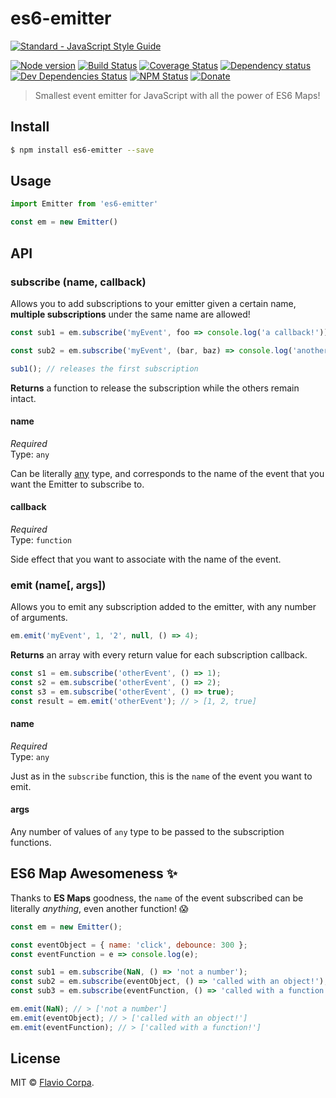 # es6-emitter

[![Standard - JavaScript Style Guide](https://cdn.rawgit.com/feross/standard/master/badge.svg)](https://github.com/feross/standard)

[![Node version](https://img.shields.io/node/v/es6-emitter.svg?style=flat-square)](https://www.npmjs.org/package/es6-emitter)
[![Build Status](https://img.shields.io/travis/kutyel/es6-emitter/master.svg?style=flat-square)](https://travis-ci.org/kutyel/es6-emitter)
[![Coverage Status](https://img.shields.io/coveralls/kutyel/es6-emitter.svg?style=flat-square)](https://coveralls.io/github/kutyel/es6-emitter)
[![Dependency status](https://img.shields.io/david/kutyel/es6-emitter.svg?style=flat-square)](https://david-dm.org/kutyel/es6-emitter)
[![Dev Dependencies Status](https://img.shields.io/david/dev/kutyel/es6-emitter.svg?style=flat-square)](https://david-dm.org/kutyel/es6-emitter#info=devDependencies)
[![NPM Status](https://img.shields.io/npm/dm/es6-emitter.svg?style=flat-square)](https://www.npmjs.org/package/es6-emitter)
[![Donate](https://img.shields.io/badge/donate-paypal-blue.svg?style=flat-square)](https://paypal.me/flaviocorpa)

> Smallest event emitter for JavaScript with all the power of ES6 Maps!

## Install

```bash
$ npm install es6-emitter --save
```

## Usage

```javascript
import Emitter from 'es6-emitter'

const em = new Emitter()
```

## API

### subscribe (name, callback)

Allows you to add subscriptions to your emitter given a certain name, **multiple subscriptions** under the same name are allowed!

```js
const sub1 = em.subscribe('myEvent', foo => console.log('a callback!'));

const sub2 = em.subscribe('myEvent', (bar, baz) => console.log('another callback!'));

sub1(); // releases the first subscription
```

**Returns** a function to release the subscription while the others remain intact.

#### name

*Required*<br>
Type: `any`

Can be literally [any](https://developer.mozilla.org/en-US/docs/Web/JavaScript/Reference/Global_Objects/Map) type, and corresponds to the name of the event that you want the Emitter to subscribe to.

#### callback

*Required*<br>
Type: `function`

Side effect that you want to associate with the name of the event.

### emit (name[, args])

Allows you to emit any subscription added to the emitter, with any number of arguments.

```js
em.emit('myEvent', 1, '2', null, () => 4);
```

**Returns** an array with every return value for each subscription callback.

```js
const s1 = em.subscribe('otherEvent', () => 1);
const s2 = em.subscribe('otherEvent', () => 2);
const s3 = em.subscribe('otherEvent', () => true);
const result = em.emit('otherEvent'); // > [1, 2, true]
```

#### name

*Required*<br>
Type: `any`

Just as in the `subscribe` function, this is the `name` of the event you want to emit.

#### args

Any number of values of `any` type to be passed to the subscription functions.

## ES6 Map Awesomeness ✨

Thanks to **ES Maps** goodness, the `name` of the event subscribed can be literally *anything*, even another function! 😱

```js
const em = new Emitter();

const eventObject = { name: 'click', debounce: 300 };
const eventFunction = e => console.log(e);

const sub1 = em.subscribe(NaN, () => 'not a number');
const sub2 = em.subscribe(eventObject, () => 'called with an object!');
const sub3 = em.subscribe(eventFunction, () => 'called with a function!');

em.emit(NaN); // > ['not a number']
em.emit(eventObject); // > ['called with an object!']
em.emit(eventFunction); // > ['called with a function!']
```

## License

MIT © [Flavio Corpa](https://github.com/kutyel).
